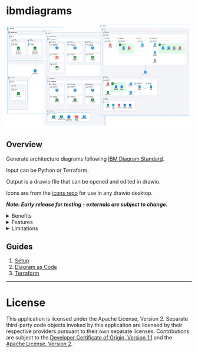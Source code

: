 # ibmdiagrams

![collage](docs/images/collage.drawio.png)

## Overview

Generate architecture diagrams following [IBM Diagram Standard](https://www.ibm.com/design/language/infographics/technical-diagrams/design).

Input can be Python or Terraform.

Output is a drawio file that can be opened and edited in drawio.

Icons are from the [icons repo](https://github.com/IBM-Cloud/architecture-icons) for use in any drawio desktop. 

<b><i>Note: Early release for testing - externals are subject to change.</i></b>

<details><summary>Benefits</summary>

### Diagram as Code

* Easily create diagrams in Python to validate architectures.
* Quickly create and make changes without repositioning elements.
* Track changes and revert to previous versions as needed.
* Easily customized for other projects.

### Terraform

* Easily create diagrams of infrastructure provisioned with Terraform.
* Quickly come up-to-speed on existing environments.
</details>

<details><summary>Features</summary>

1. Diagrams generated by ibmdiagrams follow the [IBM Diagram Standard](https://www.ibm.com/design/language/infographics/technical-diagrams/design) using IBM Color Palette and IBM Plex Fonts.
2. Sidebars:
- ibmcloud is becoming hardened and less likely to change.
- ibmshapes if available is not hardened and likely to change.
3. Shapes:
- Group (container=1) represents a deployedOn relationship (e.g. virtual server is deployedOn a subnet).
- Zone (container=0) represents a deployedTo relationship (e.g. virtual server is deployedTo a security group).
- Node (square shape) represent standalone components or devices.
- Actor (round shape) represent roles, functions or attributes played by human users, devices and other entities that interact with any of the above.
4. Selecting within non-containers:
- ibmdiagrams generates correct Z order autommatically.
- If needed, use alt-click or option-click to select shapes within non-containers, or define Z order by moving shapes backward.
5. Labels:
- ibmdiagrams enables the use of two labels on all shapes with a label that is SemiBold font and a sublabel (under label) that is regular font using html: \<b style='font-weight:600'>label\</b>\<br>sublabel
- Users can also add \<br> tags in labels and sublabels for  additional lines.
- Group properties are generated according to how many lines are intended to ensure proper label placement, e.g. Labels with one, two, or three lines will be centered vertically in the 48 height of the group label, and greater than three lines will start at the top of the 48 height and continue downward.
6. Fill colors:
- ibmdiagrams generates shapes with fill colors that are either white or a light color from same color family as the corresponding primary color (e.g. Cyan 50 is primary and fill is Cyan 10 or white).
7. Connectors (in progress):
- Line styles can be solid, dashed2, dotted, double, and tunnel are supported according to existing styles in drawio - the dashed1 line style is deferred initially.   
- Line ends can be arrow (filled or open), circle (filled or open), and diamond (filled or open) - the T-shape end is deferred initially.
</details>

<details><summary>Limitations</summary>

1. diagram-as-code in general does not have a mechanism for groups spanning other groups (e.g. in ibmdiagrams the same security group in two subnets has to be coded as two separate security groups with the same name) - improving this to some extent is a future consideration.  Note that this can also be problematic when creating diagrams manually since all of the possible combinations can be difficult to represent in a diagram.

2. Connectors are direct point-to-point in ibmdiagrams - improving connector layout is a future consideration.

</details>

## Guides

1. [Setup](docs/setup.md)
2. [Diagram as Code](docs/diagram-as-code.md)
3. [Terraform](docs/terraform.md)

---

# License

This application is licensed under the Apache License, Version 2.  Separate third-party code objects invoked by this application are licensed by their respective providers pursuant to their own separate licenses.  Contributions are subject to the [Developer Certificate of Origin, Version 1.1](https://developercertificate.org/) and the [Apache License, Version 2](https://www.apache.org/licenses/LICENSE-2.0.txt).

